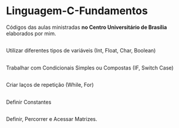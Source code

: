 # Linguagem-C-Fundamentos

Códigos das aulas ministradas <b>no Centro Universitário de Brasília</b> elaborados por mim. 
    
  ##

Utilizar diferentes tipos de variáveis (Int, Float, Char, Boolean)
    
  ##


Trabalhar com Condicionais Simples ou Compostas (IF, Switch Case)
    
  ##


Criar laços de repetição (While, For)
    
  ##


Definir Constantes
    
  ##


Definir, Percorrer e Acessar Matrizes. 

